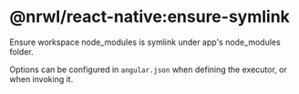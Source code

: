 # @nrwl/react-native:ensure-symlink

Ensure workspace node_modules is symlink under app's node_modules folder.

Options can be configured in `angular.json` when defining the executor, or when invoking it.
